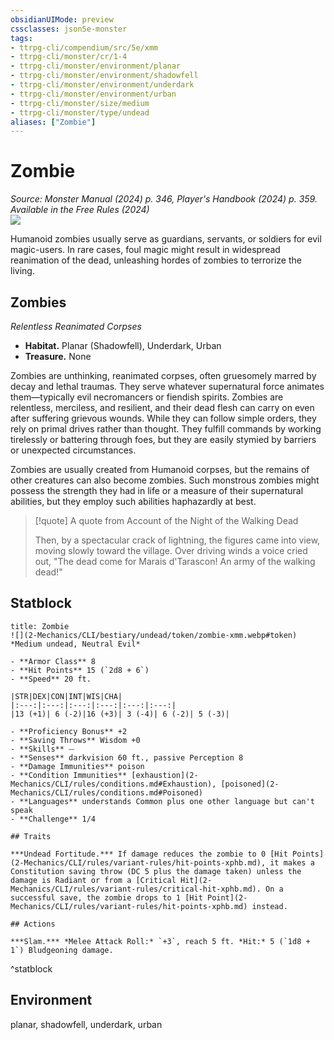 ```yaml
---
obsidianUIMode: preview
cssclasses: json5e-monster
tags:
- ttrpg-cli/compendium/src/5e/xmm
- ttrpg-cli/monster/cr/1-4
- ttrpg-cli/monster/environment/planar
- ttrpg-cli/monster/environment/shadowfell
- ttrpg-cli/monster/environment/underdark
- ttrpg-cli/monster/environment/urban
- ttrpg-cli/monster/size/medium
- ttrpg-cli/monster/type/undead
aliases: ["Zombie"]
---
```

# Zombie
*Source: Monster Manual (2024) p. 346, Player's Handbook (2024) p. 359. Available in the Free Rules (2024)*  
![](2-Mechanics/CLI/bestiary/undead/img/zombies.webp#right)

Humanoid zombies usually serve as guardians, servants, or soldiers for evil magic-users. In rare cases, foul magic might result in widespread reanimation of the dead, unleashing hordes of zombies to terrorize the living.

## Zombies

*Relentless Reanimated Corpses*

- **Habitat.** Planar (Shadowfell), Underdark, Urban  
- **Treasure.** None  

Zombies are unthinking, reanimated corpses, often gruesomely marred by decay and lethal traumas. They serve whatever supernatural force animates them—typically evil necromancers or fiendish spirits. Zombies are relentless, merciless, and resilient, and their dead flesh can carry on even after suffering grievous wounds. While they can follow simple orders, they rely on primal drives rather than thought. They fulfill commands by working tirelessly or battering through foes, but they are easily stymied by barriers or unexpected circumstances.

Zombies are usually created from Humanoid corpses, but the remains of other creatures can also become zombies. Such monstrous zombies might possess the strength they had in life or a measure of their supernatural abilities, but they employ such abilities haphazardly at best.

> [!quote] A quote from Account of the Night of the Walking Dead  
> 
> Then, by a spectacular crack of lightning, the figures came into view, moving slowly toward the village. Over driving winds a voice cried out, "The dead come for Marais d'Tarascon! An army of the walking dead!"


## Statblock

```ad-statblock
title: Zombie
![](2-Mechanics/CLI/bestiary/undead/token/zombie-xmm.webp#token)
*Medium undead, Neutral Evil*

- **Armor Class** 8 
- **Hit Points** 15 (`2d8 + 6`) 
- **Speed** 20 ft.

|STR|DEX|CON|INT|WIS|CHA|
|:---:|:---:|:---:|:---:|:---:|:---:|
|13 (+1)| 6 (-2)|16 (+3)| 3 (-4)| 6 (-2)| 5 (-3)|

- **Proficiency Bonus** +2
- **Saving Throws** Wisdom +0
- **Skills** ⏤
- **Senses** darkvision 60 ft., passive Perception 8
- **Damage Immunities** poison
- **Condition Immunities** [exhaustion](2-Mechanics/CLI/rules/conditions.md#Exhaustion), [poisoned](2-Mechanics/CLI/rules/conditions.md#Poisoned)
- **Languages** understands Common plus one other language but can't speak
- **Challenge** 1/4

## Traits

***Undead Fortitude.*** If damage reduces the zombie to 0 [Hit Points](2-Mechanics/CLI/rules/variant-rules/hit-points-xphb.md), it makes a Constitution saving throw (DC 5 plus the damage taken) unless the damage is Radiant or from a [Critical Hit](2-Mechanics/CLI/rules/variant-rules/critical-hit-xphb.md). On a successful save, the zombie drops to 1 [Hit Point](2-Mechanics/CLI/rules/variant-rules/hit-points-xphb.md) instead.

## Actions

***Slam.*** *Melee Attack Roll:* `+3`, reach 5 ft. *Hit:* 5 (`1d8 + 1`) Bludgeoning damage.
```
^statblock

## Environment

planar, shadowfell, underdark, urban